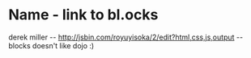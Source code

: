 # Name - link to bl.ocks

derek miller -- http://jsbin.com/royuyisoka/2/edit?html,css,js,output -- blocks doesn't like dojo :)